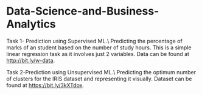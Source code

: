 # Data-Science-and-Business-Analytics
Task 1- Prediction using Supervised ML.\\
Predicting the percentage of marks of an student based on the number of
study hours. This is a simple linear regression task as it involves just 2 variables. Data can be found at http://bit.ly/w-data.

Task 2-Prediction using Unsupervised ML.\\
Predicting the optimum number of clusters for the IRIS dataset and representing it visually. Dataset can be found at  https://bit.ly/3kXTdox.




